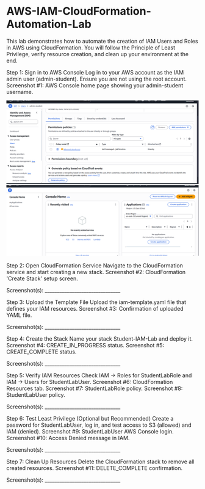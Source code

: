 # AWS-IAM-CloudFormation-Automation-Lab
This lab demonstrates how to automate the creation of IAM Users and Roles in AWS using CloudFormation. You will follow the Principle of Least Privilege, verify resource creation, and clean up your environment at the end.



Step 1: Sign in to AWS Console
Log in to your AWS account as the IAM admin user (admin-student). Ensure you are not using the root account.
Screenshot #1: AWS Console home page showing your admin-student username.

![User List](screenshots/Screenshot%202025-10-06%20164416.png)
![Admin Student](screenshots/Screenshot%202025-10-06%20170159.png
)



Step 2: Open CloudFormation Service
Navigate to the CloudFormation service and start creating a new stack.
Screenshot #2: CloudFormation 'Create Stack' setup screen.

Screenshot(s): _______________________________



Step 3: Upload the Template File
Upload the iam-template.yaml file that defines your IAM resources.
Screenshot #3: Confirmation of uploaded YAML file.

Screenshot(s): _______________________________



Step 4: Create the Stack
Name your stack Student-IAM-Lab and deploy it.
Screenshot #4: CREATE_IN_PROGRESS status.
Screenshot #5: CREATE_COMPLETE status.

Screenshot(s): _______________________________



Step 5: Verify IAM Resources
Check IAM → Roles for StudentLabRole and IAM → Users for StudentLabUser.
Screenshot #6: CloudFormation Resources tab.
Screenshot #7: StudentLabRole policy.
Screenshot #8: StudentLabUser policy.

Screenshot(s): _______________________________



Step 6: Test Least Privilege (Optional but Recommended)
Create a password for StudentLabUser, log in, and test access to S3 (allowed) and IAM (denied).
Screenshot #9: StudentLabUser AWS Console login.
Screenshot #10: Access Denied message in IAM.

Screenshot(s): _______________________________



Step 7: Clean Up Resources
Delete the CloudFormation stack to remove all created resources.
Screenshot #11: DELETE_COMPLETE confirmation.

Screenshot(s): _______________________________


